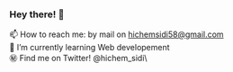 ### Hey there! 👋
📫 How to reach me: by mail on hichemsidi58@gmail.com\
🌱 I’m currently learning Web developement\
㊙️ Find me on Twitter! @hichem_sidi\
<!--
**Hichen220/Hichen220** is a ✨ _special_ ✨ repository because its `README.md` (this file) appears on your GitHub profile.

Here are some ideas to get you started:

- 🔭 I’m currently working on ...
- 🌱 I’m currently learning ...
- 👯 I’m looking to collaborate on ...
- 🤔 I’m looking for help with ...
- 💬 Ask me about ...
- 😄 Pronouns: ...
- ⚡ Fun fact: ...
-->
